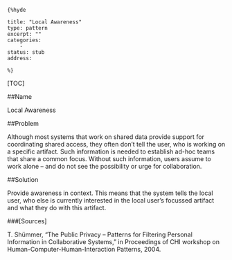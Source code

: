    {%hyde

    title: "Local Awareness"
    type: pattern
    excerpt: ""
    categories:
        - 
    status: stub
    address:

    %}

[TOC]


##Name
<!--Primary name the pattern is known by.-->

Local Awareness

<!--###[Also Known As]-->
<!-- All other names the pattern is known by.-->



<!--##Summary-->
<!-- One short paragraph summarising the pattern.-->



<!--##Context-->
<!-- The situations in which the pattern may apply.-->



##Problem
<!-- The problem a pattern addresses, including a list of forces describing why a problem might be difficult to solve.-->

Although most systems that work on shared data provide support for coordinating shared access, they often don’t tell the user, who is working on a specific artifact. Such information is needed to establish ad-hoc teams that share a common focus. Without such information, users assume to work alone – and do not see the possibility or urge for collaboration.

##Solution
<!-- A concise description of how the pattern addresses the problem.-->

Provide awareness in context. This means that the system tells the local user, who else is currently interested in the local user’s focussed artifact and what they do with this artifact.

<!--###[Structure]-->
<!--A detailed specification of the structural aspects of the pattern. A class diagram if applicable.-->



<!--###[Implementation]-->
<!--Guidelines for implementing the pattern; code fragments; suggested PETS; policy fragments.-->



<!--##Consequences-->
<!--The advantages (benefits) and disadvantages (liabilities) of applying the pattern.-->



<!--###[Constraints]-->
<!-- limitations as a consequence of applying the pattern.-->



<!--##Examples-->
<!--Motivational example to see how the pattern is applied.-->



<!--###[Known Uses]-->
<!-- Pointers to various applications of the pattern.-->



<!--##See Also-->
<!-- Any pointers to relevant information, not contained in the subfields below.-->



<!--###[Related Patterns]-->
<!-- Supporting and conflicting patterns-->



###[Sources]
<!-- References to the original source of the pattern.-->

T. Shümmer, “The Public Privacy – Patterns for Filtering Personal Information in Collaborative Systems,” in Proceedings of CHI workshop on Human-Computer-Human-Interaction Patterns, 2004.

<!--##General Comments-->
<!-- Separate discussion on the pattern.-->



<!--##Categories-->
<!-- Placeholder for future agreed upon categories as per collaboration's evaluation.-->

<!--##Tags-->
<!-- User definable descriptors for additional correlation.-->




